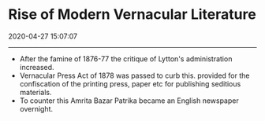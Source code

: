 # Rise of Modern Vernacular Literature
2020-04-27 15:07:07
            
---


-   After the famine of 1876-77 the critique of Lytton's administration increased.
-   Vernacular Press Act of 1878 was passed to curb this. provided for the confiscation of the printing press, paper etc for publishing seditious materials.
-   To counter this Amrita Bazar Patrika became an English newspaper overnight.
